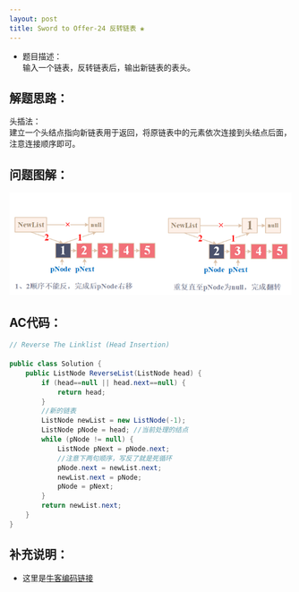 ```yaml
---
layout: post
title: Sword to Offer-24 反转链表 ❀
---
```


* 题目描述：  
输入一个链表，反转链表后，输出新链表的表头。


## 解题思路：

头插法：  
建立一个头结点指向新链表用于返回，将原链表中的元素依次连接到头结点后面，注意连接顺序即可。


## 问题图解：

<center>
    <img src="/assets/img/blog/sword-offer-24.png">
</center>


## AC代码：

```java
// Reverse The Linklist (Head Insertion)

public class Solution {
    public ListNode ReverseList(ListNode head) {
        if (head==null || head.next==null) {
            return head;
        }
        //新的链表
        ListNode newList = new ListNode(-1);
        ListNode pNode = head; //当前处理的结点
        while (pNode != null) {
            ListNode pNext = pNode.next;
            //注意下两句顺序，写反了就是死循环
            pNode.next = newList.next;
            newList.next = pNode;
            pNode = pNext;
        }
        return newList.next;
    }
}
```

## 补充说明：

* 这里是[牛客编码链接](https://www.nowcoder.com/practice/75e878df47f24fdc9dc3e400ec6058ca?tpId=13&&tqId=11168&rp=1&ru=/ta/coding-interviews&qru=/ta/coding-interviews/question-ranking)